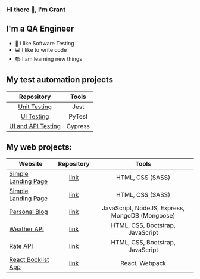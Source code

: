 ### Hi there 👋, I'm Grant

## I'm a QA Engineer
- 🔭 I like Software Testing
- 💻 I like to write code
- 📚 I am learning new things

## My test automation projects

|         Repository     | Tools |
|:-------------:|:--------:|
|[Unit Testing](https://github.com/grantge/unit-testing-algorithms) | Jest |
|[UI Testing](https://github.com/grantge/page-object-model/tree/master)| PyTest |
|[UI and API Testing](https://github.com/grantge/todo-cypress-test)| Cypress |

## My web projects:

|   Website   |      Repository     | Tools |
|----------|:-------------:|:--------:|
|[Simple Landing Page](https://sleepy-stream-69808.herokuapp.com) |  [link](https://github.com/grantge/landing-page-agency)|HTML, CSS (SASS)|
|[Simple Landing Page](https://fast-brook-30387.herokuapp.com)|    [link](https://github.com/grantge/landing-page-leonardo)|HTML, CSS (SASS)|
|[Personal Blog](https://hidden-escarpment-08222.herokuapp.com/) | [link](https://github.com/grantge/personal-blog) |JavaScript, NodeJS, Express, MongoDB (Mongoose) |
|[Weather API](https://gentle-oasis-79578.herokuapp.com) | [link](https://github.com/grantge/weather-api)| HTML, CSS, Bootstrap, JavaScript |
|[Rate API](https://radiant-wave-67774.herokuapp.com) | [link](https://github.com/grantge/exchange-rate-api)|HTML, CSS, Bootstrap, JavaScript|
|[React Booklist App](https://booklist-react-app.vercel.app) | [link](https://github.com/grantge/booklist-react-app)|React, Webpack|
